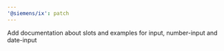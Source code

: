 ```yaml
---
'@siemens/ix': patch
---
```


Add documentation about slots and examples for input, number-input and date-input
